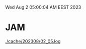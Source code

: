 Wed Aug  2 05:00:04 AM EEST 2023
# JAM
<a href='./cache/202308/02_05.log'>./cache/202308/02_05.log</a>
